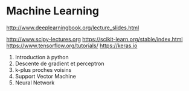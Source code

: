 Machine Learning
================

http://www.deeplearningbook.org/lecture_slides.html

http://www.scipy-lectures.org
https://scikit-learn.org/stable/index.html
https://www.tensorflow.org/tutorials/
https://keras.io

1. Introduction à python
2. Descente de gradient et perceptron
3. k-plus proches voisins
4. Support Vector Machine
5. Neural Network

